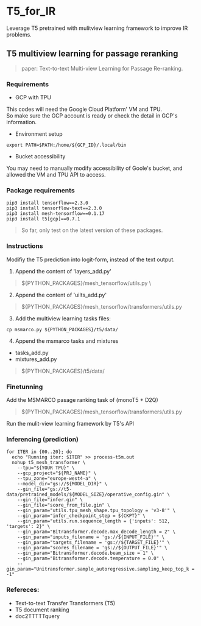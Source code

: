 # T5_for_IR
Leverage T5 pretrained with mulitview learning framework to improve IR problems.
## T5 multiview learning for passage reranking
> paper: Text-to-text Multi-view Learning for Passage Re-ranking.

### Requirements 
- GCP with TPU

This codes will need the Google Cloud Platform' VM and TPU. \
So make sure the GCP account is ready or check the detail in GCP's information.
- Environment setup 
```
export PATH=$PATH:/home/${GCP_ID}/.local/bin
```
- Bucket accessibility

You may need to manually modify accessibility of Goole's bucket, and allowed the VM and TPU API to access.

### Package requirements
```
pip3 install tensorflow==2.3.0
pip3 install tensorflow-text==2.3.0 
pip3 install mesh-tensorflow==0.1.17
pip3 install t5[gcp]==0.7.1
```
> So far, only test on the latest version of these packages.


### Instructions
Modifiy the T5 prediction into logit-form, instead of the text output.

1. Append the content of 'layers_add.py' 
> ${PYTHON_PACKAGES}/mesh_tensorflow/utils.py \

2. Append the content of 'uilts_add.py'  
> ${PYTHON_PACKAGES}/mesh_tensorflow/transformers/utils.py

3. Add the multiview learning tasks files:
```
cp msmarco.py ${PYTHON_PACKAGES}/t5/data/
```

4. Append the msmarco tasks and mixtures
- tasks_add.py
- mixtures_add.py
> ${PYTHON_PACKAGES}/t5/data/


### Finetunning
Add the MSMARCO pasage ranking task of (monoT5 + D2Q)
> ${PYTHON_PACKAGES}/mesh_tensorflow/transformers/utils.py

Run the mulit-view learning framework by T5's API

### Inferencing (prediction)
```
for ITER in {00..20}; do
  echo "Running iter: $ITER" >> process-t5m.out
  nohup t5_mesh_transformer \
    --tpu="${YOUR TPU}" \
    --gcp_project="${PRJ_NAME}" \
    --tpu_zone="europe-west4-a" \
    --model_dir="gs://${MODEL_DIR}" \
    --gin_file="gs://t5-data/pretrained_models/${MODEL_SIZE}/operative_config.gin" \
    --gin_file="infer.gin" \
    --gin_file="score_from_file.gin" \
    --gin_param="utils.tpu_mesh_shape.tpu_topology = 'v3-8'" \
    --gin_param="infer_checkpoint_step = ${CKPT}" \
    --gin_param="utils.run.sequence_length = {'inputs': 512, 'targets': 2}" \
    --gin_param="Bitransformer.decode.max_decode_length = 2" \
    --gin_param="inputs_filename = 'gs://${INPUT_FILE}'" \
    --gin_param="targets_filename = 'gs://${TARGET_FILE}'" \
    --gin_param="scores_filename = 'gs://${OUTPUT_FILE}'" \
    --gin_param="Bitransformer.decode.beam_size = 1" \
    --gin_param="Bitransformer.decode.temperature = 0.0" \
    --gin_param="Unitransformer.sample_autoregressive.sampling_keep_top_k = -1" 
```

### Refereces:
- Text-to-text Transfer Transformers (T5)
- T5 document ranking 
- doc2TTTTTquery
